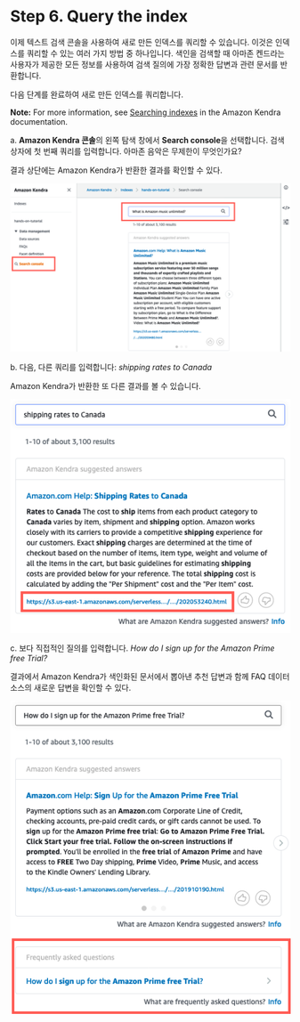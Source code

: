 # Step 6. Query the index

이제 텍스트 검색 콘솔을 사용하여 새로 만든 인덱스를 쿼리할 수 있습니다. 이것은 인덱스를 쿼리할 수 있는 여러 가지 방법 중 하나입니다. 색인을 검색할 때 아마존 켄드라는 사용자가 제공한 모든 정보를 사용하여 검색 질의에 가장 정확한 답변과 관련 문서를 반환합니다.

다음 단계를 완료하여 새로 만든 인덱스를 쿼리합니다.

**Note:** For more information, see [Searching indexes](https://docs.aws.amazon.com/kendra/latest/dg/searching.html) in the Amazon Kendra documentation.

a. **Amazon Kendra 콘솔**의 왼쪽 탐색 창에서 **Search console**을 선택합니다. 검색 상자에 첫 번째 쿼리를 입력합니다. 아마존 음악은 무제한이 무엇인가요?

결과 상단에는 Amazon Kendra가 반환한 결과를 확인할 수 있다.

![](<.gitbook/assets/image (17).png>)

b. 다음, 다른 쿼리를 입력합니다: _shipping rates to Canada_

Amazon Kendra가 반환한 또 다른 결과를 볼 수 있습니다.

![](.gitbook/assets/image.png)

c. 보다 직접적인 질의를 입력합니다. _How do I sign up for the Amazon Prime free Trial?_

결과에서 Amazon Kendra가 색인화된 문서에서 뽑아낸 추천 답변과 함께 FAQ 데이터 소스의 새로운 답변을 확인할 수 있다.

![](<.gitbook/assets/image (23).png>)
